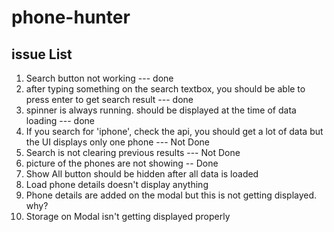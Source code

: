 # phone-hunter


## issue List

1. Search button not working --- done
2. after typing something on the search textbox, you should be able to press enter to get search result --- done
3. spinner is always running. should be displayed at the time of data loading --- done
4. If you search for 'iphone', check the api, you should get a lot of data but the UI displays only one phone --- Not Done
5. Search is not clearing previous results --- Not Done
6. picture of the phones are not showing -- Done
7. Show All button should be hidden after all data is loaded
8. Load phone details doesn't display anything
9. Phone details are added on the modal but this is not getting displayed. why?
10. Storage on Modal isn't getting displayed properly
